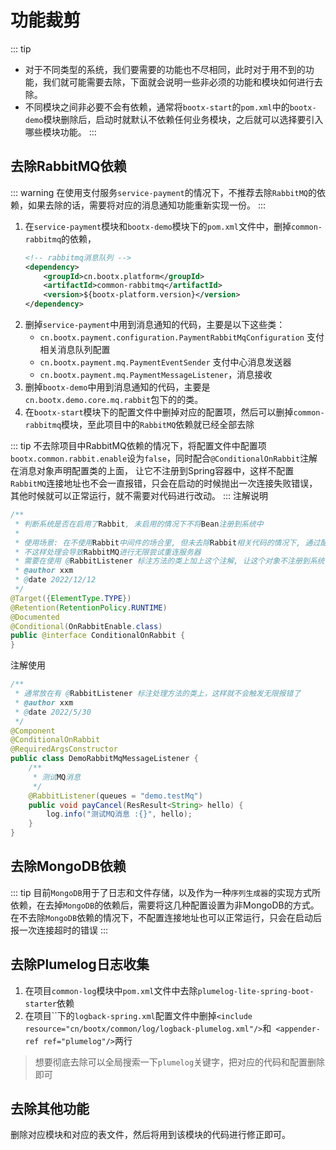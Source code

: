 # 功能裁剪
::: tip
- 对于不同类型的系统，我们要需要的功能也不尽相同，此时对于用不到的功能，我们就可能需要去除，下面就会说明一些非必须的功能和模块如何进行去除。
- 不同模块之间非必要不会有依赖，通常将`bootx-start`的`pom.xml`中的`bootx-demo`模块删除后，启动时就默认不依赖任何业务模块，之后就可以选择要引入哪些模块功能。
:::
## 去除RabbitMQ依赖
::: warning
在使用支付服务`service-payment`的情况下，不推荐去除`RabbitMQ`的依赖，如果去除的话，需要将对应的消息通知功能重新实现一份。
:::
1. 在`service-payment`模块和`bootx-demo`模块下的`pom.xml`文件中，删掉`common-rabbitmq`的依赖，
    ```xml
    <!-- rabbitmq消息队列 -->
    <dependency>
        <groupId>cn.bootx.platform</groupId>
        <artifactId>common-rabbitmq</artifactId>
        <version>${bootx-platform.version}</version>
    </dependency>
    ```
2. 删掉`service-payment`中用到消息通知的代码，主要是以下这些类：
   - `cn.bootx.payment.configuration.PaymentRabbitMqConfiguration` 支付相关消息队列配置
   - `cn.bootx.payment.mq.PaymentEventSender` 支付中心消息发送器
   - `cn.bootx.payment.mq.PaymentMessageListener`，消息接收
3. 删掉`bootx-demo`中用到消息通知的代码，主要是`cn.bootx.demo.core.mq.rabbit`包下的的类。
4. 在`bootx-start`模块下的配置文件中删掉对应的配置项，然后可以删掉`common-rabbitmq`模块，至此项目中的`RabbitMQ`依赖就已经全部去除

::: tip
不去除项目中RabbitMQ依赖的情况下，将配置文件中配置项`bootx.common.rabbit.enable`设为`false`，同时配合`@ConditionalOnRabbit`注解在消息对象声明配置类的上面，
让它不注册到Spring容器中，这样不配置`RabbitMQ`连接地址也不会一直报错，只会在启动的时候抛出一次连接失败错误，其他时候就可以正常运行，就不需要对代码进行改动。
:::
注解说明
```java
/**
 * 判断系统是否在启用了Rabbit, 未启用的情况下不将Bean注册到系统中
 *
 * 使用场景: 在不使用Rabbit中间件的场合里, 但未去除Rabbit相关代码的情况下, 通过配置文件中关闭Rabbit选项, 来实现系统的正常使用,
 * 不这样处理会导致RabbitMQ进行无限尝试重连服务器
 * 需要在使用 @RabbitListener 标注方法的类上加上这个注解, 让这个对象不注册到系统中
 * @author xxm
 * @date 2022/12/12
 */
@Target({ElementType.TYPE})
@Retention(RetentionPolicy.RUNTIME)
@Documented
@Conditional(OnRabbitEnable.class)
public @interface ConditionalOnRabbit {
}
```

注解使用
```java
/**
 * 通常放在有 @RabbitListener 标注处理方法的类上，这样就不会触发无限报错了
 * @author xxm
 * @date 2022/5/30
 */
@Component
@ConditionalOnRabbit
@RequiredArgsConstructor
public class DemoRabbitMqMessageListener {
    /**
     * 测试MQ消息
     */
    @RabbitListener(queues = "demo.testMq")
    public void payCancel(ResResult<String> hello) {
        log.info("测试MQ消息 :{}", hello);
    }
} 
```
## 去除MongoDB依赖
::: tip
目前`MongoDB`用于了日志和文件存储，以及作为一种`序列生成器`的实现方式所依赖，在去掉`MongoDB`的依赖后，需要将这几种配置设置为非MongoDB的方式。
在不去除`MongoDB`依赖的情况下，不配置连接地址也可以正常运行，只会在启动后报一次连接超时的错误
:::

## 去除Plumelog日志收集
1. 在项目`common-log`模块中`pom.xml`文件中去除`plumelog-lite-spring-boot-starter`依赖
2. 在项目``下的`logback-spring.xml`配置文件中删掉`<include resource="cn/bootx/common/log/logback-plumelog.xml"/>`和` <appender-ref ref="plumelog"/>`两行
> 想要彻底去除可以全局搜索一下`plumelog`关键字，把对应的代码和配置删除即可

## 去除其他功能
删除对应模块和对应的表文件，然后将用到该模块的代码进行修正即可。